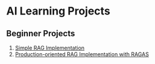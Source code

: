 # AI Learning Projects #
## Beginner Projects ##
1. [Simple RAG Implementation](https://github.com/Yashraj-Gore/ai-learning-projects/tree/main/rag-implementation)
2. [Production-oriented RAG Implementation with RAGAS](https://github.com/Yashraj-Gore/ai-learning-projects/tree/main/rag-implementation-with-ragas)
